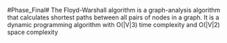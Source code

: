 
#Phase_Final#
The Floyd-Warshall algorithm is a graph-analysis algorithm that calculates shortest paths between all pairs of nodes in a graph. It is a dynamic programming algorithm with O(|V|3) time complexity and O(|V|2) space complexity
